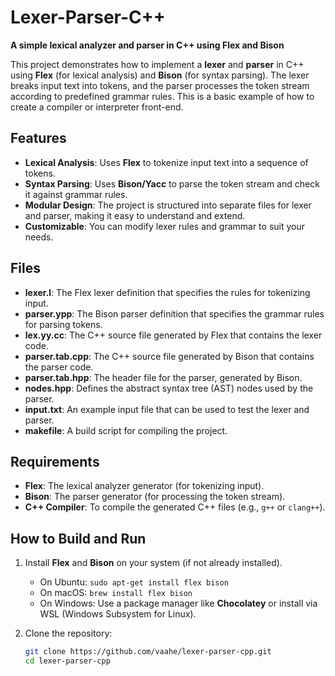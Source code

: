 # Lexer-Parser-C++

**A simple lexical analyzer and parser in C++ using Flex and Bison**

This project demonstrates how to implement a **lexer** and **parser** in C++
using **Flex** (for lexical analysis) and **Bison** (for syntax parsing). The
lexer breaks input text into tokens, and the parser processes the token stream
according to predefined grammar rules. This is a basic example of how to create
a compiler or interpreter front-end.

## Features

- **Lexical Analysis**: Uses **Flex** to tokenize input text into a sequence of
  tokens.
- **Syntax Parsing**: Uses **Bison/Yacc** to parse the token stream and check it
  against grammar rules.
- **Modular Design**: The project is structured into separate files for lexer
  and parser, making it easy to understand and extend.
- **Customizable**: You can modify lexer rules and grammar to suit your needs.

## Files

- **lexer.l**: The Flex lexer definition that specifies the rules for tokenizing
  input.
- **parser.ypp**: The Bison parser definition that specifies the grammar rules
  for parsing tokens.
- **lex.yy.cc**: The C++ source file generated by Flex that contains the lexer
  code.
- **parser.tab.cpp**: The C++ source file generated by Bison that contains the
  parser code.
- **parser.tab.hpp**: The header file for the parser, generated by Bison.
- **nodes.hpp**: Defines the abstract syntax tree (AST) nodes used by the
  parser.
- **input.txt**: An example input file that can be used to test the lexer and
  parser.
- **makefile**: A build script for compiling the project.

## Requirements

- **Flex**: The lexical analyzer generator (for tokenizing input).
- **Bison**: The parser generator (for processing the token stream).
- **C++ Compiler**: To compile the generated C++ files (e.g., `g++` or
  `clang++`).

## How to Build and Run

1. Install **Flex** and **Bison** on your system (if not already installed).

   - On Ubuntu: `sudo apt-get install flex bison`
   - On macOS: `brew install flex bison`
   - On Windows: Use a package manager like **Chocolatey** or install via WSL
     (Windows Subsystem for Linux).

2. Clone the repository:
   ```bash
   git clone https://github.com/vaahe/lexer-parser-cpp.git
   cd lexer-parser-cpp
   ```
